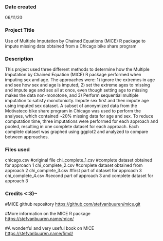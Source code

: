 ### Date created
06/11/20

### Project Title
Use of Multiple Imputation by Chained Equations (MICE) R package to impute missing data obtained from a Chicago bike share program

### Description
This project used three different methods to determine how the Multiple Imputation by Chained Equation (MICE) R package performed when imputing sex and age. The approaches were: 1) ignore the extremes in age and see how sex and age is imputed, 2) set the extreme ages to missing and impute age and sex all at once, even though setting age to missing makes the data non-monotone, and 3) Perform sequential multiple imputation to satisfy monotonicity. Impute sex first and then impute age using imputed sex dataset. A subset of anonymized data from the Motivateco bike share program in Chicago was used to perform the analyses, which contained ~20% missing data for age and sex. To reduce computation time, three imputations were performed for each approach and pooled, resulting in one complete dataset for each approach. Each complete dataset was graphed using ggplot2 and analyzed to compare between approaches.

### Files used
chicago.csv #original file 
chi_complete_1.csv #complete dataset obtained for approach 1 
chi_complete_2.csv #complete dataset obtained from approach 2 
chi_complete_3.csv #first part of dataset for approach 3 
chi_complete_4.csv #second part of approach 3 and complete dataset for approach 3

### Credits <:3)~
#MICE github repository 
https://github.com/stefvanbuuren/mice.git

#More information on the MICE R package 
https://stefvanbuuren.name/mice/

#A wonderful and very useful book on MICE 
https://stefvanbuuren.name/fimd/


